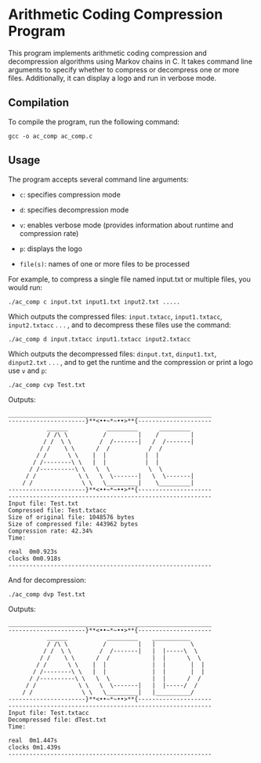 # Arithmetic Coding Compression Program

This program implements arithmetic coding compression and decompression algorithms using Markov chains in C. It takes command line arguments to specify whether to compress or decompress one or more files. Additionally, it can display a logo and run in verbose mode.

## Compilation
To compile the program, run the following command:

```
gcc -o ac_comp ac_comp.c
```
## Usage

The program accepts several command line arguments:

   - `c`: specifies compression mode
  
   - `d`: specifies decompression mode
  
   - `v`: enables verbose mode (provides information about runtime and compression rate)
  
   - `p`: displays the logo
  
   - `file(s)`: names of one or more files to be processed

For example, to compress a single file named input.txt or multiple files, you would run:

```
./ac_comp c input.txt input1.txt input2.txt .....
```
Which outputs the compressed files: `input.txtacc`, `input1.txtacc`, `input2.txtacc` . . . , and to decompress these files use the command:

```
./ac_comp d input.txtacc input1.txtacc input2.txtacc 
```
Which outputs the decompressed files: `dinput.txt`, `dinput1.txt`, `dinput2.txt` . . . , and to get the runtime and the compression or print a logo use `v` and `p`:

```
./ac_comp cvp Test.txt
```
Outputs:
```
__________________________________________________________
----------------------}**<••~*~••>**{---------------------
           ______           _________      _________     
           / /\ \          /         |    /         |    
          / /  \ \        /  /-------|   /  /-------|    
         / /    \ \      /  /           /  /             
        / /      \ \    |  |           |  |              
       / /--------\ \   |  |           |  |              
      / /----------\ \   \  \           \  \             
     / /            \ \   \  \-------|   \  \-------|    
    / /              \ \   \_________|    \_________|    
----------------------}**<••~*~••>**{---------------------
----------------------------------------------------------
Input file: Test.txt
Compressed file: Test.txtacc
Size of original file: 1048576 bytes 
Size of compressed file: 443962 bytes
Compression rate: 42.34% 
Time:

real  0m0.923s
clocks 0m0.918s
----------------------------------------------------------
```
And for decompression:
```
./ac_comp dvp Test.txt
```
Outputs:
```
__________________________________________________________
----------------------}**<••~*~••>**{---------------------
           ______           _________    ___________         
           / /\ \          /         |   |          \ 
          / /  \ \        /  /-------|   |  |-----\  \  
         / /    \ \      /  /            |  |      \  \  
        / /      \ \    |  |             |  |       |  |  
       / /--------\ \   |  |             |  |       |  |  
      / /----------\ \   \  \            |  |      /  /    
     / /            \ \   \  \-------|   |  |-----/  /     
    / /              \ \   \_________|   |__________/        
----------------------}**<••~*~••>**{---------------------
----------------------------------------------------------
Input file: Test.txtacc
Decompressed file: dTest.txt
Time:

real  0m1.447s
clocks 0m1.439s
----------------------------------------------------------
```

